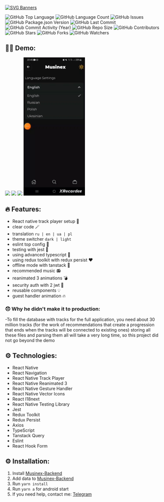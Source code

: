 [![SVG Banners](https://svg-banners.vercel.app/api?type=glitch&text1=Musinex🎧&width=600&height=200)](https://github.com/Akshay090/svg-banners)

<img alt="GitHub Top Language" src="https://img.shields.io/github/languages/top/Anton-Kravkenko/Musinex" /> <img alt="GitHub Language Count" src="https://img.shields.io/github/languages/count/Anton-Kravkenko/Musinex" /> <img alt="GitHub Issues" src="https://img.shields.io/github/issues/Anton-Kravkenko/Musinex" /> <img alt="GitHub Package.json Version" src="https://img.shields.io/github/package-json/v/Anton-Kravkenko/Musinex" /> <img alt="GitHub Last Commit" src="https://img.shields.io/github/last-commit/Anton-Kravkenko/Musinex" /> <img alt="GitHub Commit Activity (Year)" src="https://img.shields.io/github/commit-activity/y/Anton-Kravkenko/Musinex" /> <img alt="GitHub Repo Size" src="https://img.shields.io/github/repo-size/Anton-Kravkenko/Musinex" /> <img alt="GitHub Contributors" src="https://img.shields.io/github/contributors/Anton-Kravkenko/Musinex" /> <img alt="GitHub Stars" src="https://img.shields.io/github/stars/Anton-Kravkenko/Musinex?style=social" /> <img alt="GitHub Forks" src="https://img.shields.io/github/forks/Anton-Kravkenko/Musinex?style=social" /> <img alt="GitHub Watchers" src="https://img.shields.io/github/watchers/Anton-Kravkenko/Musinex?style=social" />



## 🧑‍💻 Demo:
<p float="left">
<img src="/mainPage.gif" height="450"/>
<img src="/search.gif"  height="450"/>
<img src="/player.gif"  height="450"/>
<img src="/settings.gif" height="450"/>
</p>

## 🔥 Features:
- React native track player setup 🎸  
- clear code  🪄
- translation `ru | en | ua | pl`
- theme switcher `dark | light`
- eslint top config 🧹
- testing with jest 🧪
- using advanced typescript 🎉
- using redux toolkit with redux persist ❤️
- offline mode with tanstack 📴
- recommended music 📻
- reanimated 3 animations 💣
- security auth with 2 jwt 🔐
- reusable components 💡
- guest handler animation 🔥

### 😞 Why he didn't make it to production:
-To fill the database with tracks for the full application, you need about 30 million tracks (for the work of recommendations that create a progression that ends when the tracks will be connected to existing ones) storing all these files and parsing them all will take a very long time, so this project did not go beyond the demo


## ⚙️ Technologies:
- React Native
- React Navigation
- React Native Track Player
- React Native Reanimated 3
- React Native Gesture Handler
- React Native Vector Icons
- React I18next
- React Native Testing Library
- Jest
- Redux Toolkit
- Redux Persist
- Axios
- TypeScript
- Tanstack Query
- Eslint
- React Hook Form

## ⚙️ Installation:
1. Install [Musinex-Backend](https://github.com/Anton-Kravkenko/Musinex-backend)
3. Add data to [Musinex-Backend](https://github.com/Anton-Kravkenko/Musinex-backend)
4. Run `yarn install`
5. Run `yarn a` for android start
6. If you need help, contact me: [Telegram](https://t.me/AntonKravcenco)



